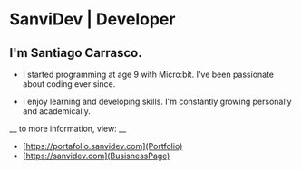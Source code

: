 # SanviDev | Developer

## I'm Santiago Carrasco. 

* I started programming at age 9 with Micro:bit. I've been passionate about coding ever since.

* I enjoy learning and developing skills. I'm constantly growing personally and academically.

__ to more information, view: __

- [https://portafolio.sanvidev.com](Portfolio)
- [https://sanvidev.com](BusisnessPage)
